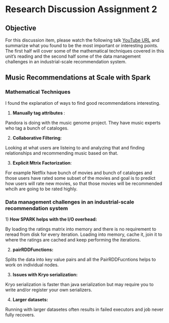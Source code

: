 Research Discussion Assignment 2
================

## Objective

For this discussion item, please watch the following talk [YouTube
URL](http://www.youtube.com/watch?v=3LBgiFch4_g) and summarize what you
found to be the most important or interesting points. The first half
will cover some of the mathematical techniques covered in this unit’s
reading and the second half some of the data management challenges in an
industrial-scale recommendation system.

## Music Recommendations at Scale with Spark

### Mathematical Techniques

I found the explanation of ways to find good recommendations
interesting.

1)  <strong> Manually tag attributes </strong>:

Pandora is doing with the music genome project. They have music experts
who tag a bunch of cataloges.

2)  <strong>Collaborative Filtering</strong>:

Looking at what users are listeing to and analyzing that and finding
relationships and recommending music based on that.

3)  <strong>Explicit Mtrix Factorization</strong>:

For example Netflix have bunch of movies and bunch of cataloges and
those users have rated some subset of the movies and goal is to predict
how users will rate new movies, so that those movies will be recommended
whcih are going to be rated
highly.

### Data management challenges in an industrial-scale recommendation system

1\)<strong> How SPARK helps with the I/O overhead:</strong>

By loading the ratings matrix into memory and there is no requirement to
reread from disk for every iteration. Loading into memory, cache it,
join it to where the ratings are cached and keep performing the
iterations.

2)  <strong>pairRDDFunctions:</strong>

Splits the data into key value pairs and all the PairRDDFucntions helps
to work on individual nodes.

3)  <strong>Issues with Kryo serialization:</strong>

Kryo serialization is faster than java serialization but may require you
to write and/or register your own serializers.

4)  <strong>Larger datasets:</strong>

Running with larger datasetes often results in failed executors and job
never fully recovers.
